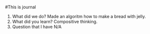 #This is journal

1. What did we do?
Made an algoritm how to make a bread with jelly.
1. What did you learn?
Compositive thinking.
1. Question that I have
N/A
